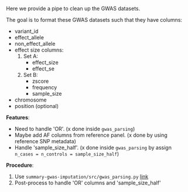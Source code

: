 Here we provide a pipe to clean up the GWAS datasets.

The goal is to format these GWAS datasets such that they have columns: 

* variant_id
* effect_allele
* non_effect_allele
* effect size columns:
    1. Set A:
        * effect_size
        * effect_se
    2. Set B:
        * zscore
        * frequency
        * sample_size
* chromosome
* position (optional)


**Features**: 

* Need to handle 'OR'. (x done inside `gwas_parsing`)
* Maybe add AF columns from reference panel. (x done by using reference SNP metadata)
* Handle 'sample_size_half'. (x done inside `gwas_parsing` by assign `n_cases = n_controls = sample_size_half`)

**Procedure**:

1. Use `summary-gwas-imputation/src/gwas_parsing.py` [link](https://github.com/hakyimlab/summary-gwas-imputation/blob/master/src/gwas_parsing.py)
2. Post-process to handle 'OR' columns and 'sample_size_half'


